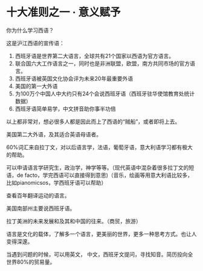 # 十大准则之一 · 意义赋予

你为什么学习西语？

这是沪江西语的宣传语：

1. 西班牙语是世界第二大语言，全球共有21个国家以西语为官方语言。
2. 联合国六大工作语言之一，同时也是非洲联盟，欧盟，南方共同市场的官方语言。
3. 西班牙语被英国文化协会评为未来20年最重要外语
4. 美国的第一大外语
5. 为100万个中国人中大约只有24个会说西班牙语（西班牙驻华使馆教育处统计数据）
6. 西班牙语简单易学，中文拼音助你事半功倍

以上都非常对，想必很多人都是因此而上了西语的“贼船”，或者即将上去。

美国第二大外语，及其适合英语母语者。

60%词汇来自拉丁文，对以后语言学，法语，葡萄牙语，意大利语学习都有极大的帮助。

可以申请语言学研究生，政治学，神学等等。（现代英语中混杂着很多拉丁文的短语，de facto，学完西语可以直接得到意思\)（音乐，绘画等用意大利语比较多，比如pianomicsos，学西班牙语可以帮助）

查看百年翻译运动的语言。

美国南部州主要说西班牙语。

拉丁美洲的未来发展和及其和中国的往来。（商贸，旅游）

语言是文化的载体，了解多一个语言，更美丽的世界，更多一种思考方式。也让人变得深邃。

当遇到问题的时候，可以用英文， 中文，西班牙文提问，寻找知音。简历投向全世界80%的贸易量。

